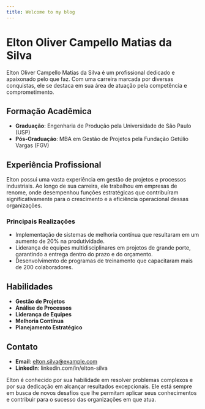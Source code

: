 ```yaml
---
title: Welcome to my blog
---
```

# Elton Oliver Campello Matias da Silva

Elton Oliver Campello Matias da Silva é um profissional dedicado e apaixonado pelo que faz. Com uma carreira marcada por diversas conquistas, ele se destaca em sua área de atuação pela competência e comprometimento.

## Formação Acadêmica

- **Graduação**: Engenharia de Produção pela Universidade de São Paulo (USP)
- **Pós-Graduação**: MBA em Gestão de Projetos pela Fundação Getúlio Vargas (FGV)

## Experiência Profissional

Elton possui uma vasta experiência em gestão de projetos e processos industriais. Ao longo de sua carreira, ele trabalhou em empresas de renome, onde desempenhou funções estratégicas que contribuíram significativamente para o crescimento e a eficiência operacional dessas organizações.

### Principais Realizações

- Implementação de sistemas de melhoria contínua que resultaram em um aumento de 20% na produtividade.
- Liderança de equipes multidisciplinares em projetos de grande porte, garantindo a entrega dentro do prazo e do orçamento.
- Desenvolvimento de programas de treinamento que capacitaram mais de 200 colaboradores.

## Habilidades

- **Gestão de Projetos**
- **Análise de Processos**
- **Liderança de Equipes**
- **Melhoria Contínua**
- **Planejamento Estratégico**

## Contato

- **Email**: elton.silva@example.com
- **LinkedIn**: linkedin.com/in/elton-silva

Elton é conhecido por sua habilidade em resolver problemas complexos e por sua dedicação em alcançar resultados excepcionais. Ele está sempre em busca de novos desafios que lhe permitam aplicar seus conhecimentos e contribuir para o sucesso das organizações em que atua.
